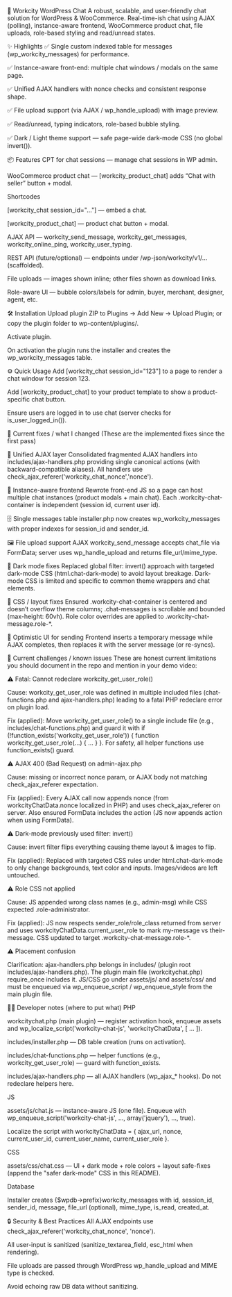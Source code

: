 🚧 Workcity WordPress Chat
A robust, scalable, and user-friendly chat solution for WordPress & WooCommerce.
Real-time-ish chat using AJAX (polling), instance-aware frontend, WooCommerce product chat, file uploads, role-based styling and read/unread states.

✨ Highlights
✅ Single custom indexed table for messages (wp_workcity_messages) for performance.

✅ Instance-aware front-end: multiple chat windows / modals on the same page.

✅ Unified AJAX handlers with nonce checks and consistent response shape.

✅ File upload support (via AJAX / wp_handle_upload) with image preview.

✅ Read/unread, typing indicators, role-based bubble styling.

✅ Dark / Light theme support — safe page-wide dark-mode CSS (no global invert()).

📦 Features
CPT for chat sessions — manage chat sessions in WP admin.

WooCommerce product chat — [workcity_product_chat] adds “Chat with seller” button + modal.

Shortcodes

[workcity_chat session_id="..."] — embed a chat.

[workcity_product_chat] — product chat button + modal.

AJAX API — workcity_send_message, workcity_get_messages, workcity_online_ping, workcity_user_typing.

REST API (future/optional) — endpoints under /wp-json/workcity/v1/... (scaffolded).

File uploads — images shown inline; other files shown as download links.

Role-aware UI — bubble colors/labels for admin, buyer, merchant, designer, agent, etc.

🛠️ Installation
Upload plugin ZIP to Plugins → Add New → Upload Plugin; or copy the plugin folder to wp-content/plugins/.

Activate plugin.

On activation the plugin runs the installer and creates the wp_workcity_messages table.

⚙️ Quick Usage
Add [workcity_chat session_id="123"] to a page to render a chat window for session 123.

Add [workcity_product_chat] to your product template to show a product-specific chat button.

Ensure users are logged in to use chat (server checks for is_user_logged_in()).

🧩 Current fixes / what I changed
(These are the implemented fixes since the first pass)

🔁 Unified AJAX layer
Consolidated fragmented AJAX handlers into includes/ajax-handlers.php providing single canonical actions (with backward-compatible aliases). All handlers use check_ajax_referer('workcity_chat_nonce','nonce').

🧭 Instance-aware frontend
Rewrote front-end JS so a page can host multiple chat instances (product modals + main chat). Each .workcity-chat-container is independent (session id, current user id).

🗄️ Single messages table
installer.php now creates wp_workcity_messages with proper indexes for session_id and sender_id.

🖼️ File upload support
AJAX workcity_send_message accepts chat_file via FormData; server uses wp_handle_upload and returns file_url/mime_type.

🎨 Dark mode fixes
Replaced global filter: invert() approach with targeted dark-mode CSS (html.chat-dark-mode) to avoid layout breakage. Dark-mode CSS is limited and specific to common theme wrappers and chat elements.

🧽 CSS / layout fixes
Ensured .workcity-chat-container is centered and doesn’t overflow theme columns; .chat-messages is scrollable and bounded (max-height: 60vh). Role color overrides are applied to .workcity-chat-message.role-*.

🧵 Optimistic UI for sending
Frontend inserts a temporary message while AJAX completes, then replaces it with the server message (or re-syncs).

🐞 Current challenges / known issues
These are honest current limitations you should document in the repo and mention in your demo video:

⚠️ Fatal: Cannot redeclare workcity_get_user_role()

Cause: workcity_get_user_role was defined in multiple included files (chat-functions.php and ajax-handlers.php) leading to a fatal PHP redeclare error on plugin load.

Fix (applied): Move workcity_get_user_role() to a single include file (e.g., includes/chat-functions.php) and guard it with if (!function_exists('workcity_get_user_role')) { function workcity_get_user_role(...) { ... } }. For safety, all helper functions use function_exists() guard.

⚠️ AJAX 400 (Bad Request) on admin-ajax.php

Cause: missing or incorrect nonce param, or AJAX body not matching check_ajax_referer expectation.

Fix (applied): Every AJAX call now appends nonce (from workcityChatData.nonce localized in PHP) and uses check_ajax_referer on server. Also ensured FormData includes the action (JS now appends action when using FormData).

⚠️ Dark-mode previously used filter: invert()

Cause: invert filter flips everything causing theme layout & images to flip.

Fix (applied): Replaced with targeted CSS rules under html.chat-dark-mode to only change backgrounds, text color and inputs. Images/videos are left untouched.

⚠️ Role CSS not applied

Cause: JS appended wrong class names (e.g., admin-msg) while CSS expected .role-administrator.

Fix (applied): JS now respects sender_role/role_class returned from server and uses workcityChatData.current_user_role to mark my-message vs their-message. CSS updated to target .workcity-chat-message.role-*.

⚠️ Placement confusion

Clarification: ajax-handlers.php belongs in includes/ (plugin root includes/ajax-handlers.php). The plugin main file (workcitychat.php) require_once includes it. JS/CSS go under assets/js/ and assets/css/ and must be enqueued via wp_enqueue_script / wp_enqueue_style from the main plugin file.

🧑‍💻 Developer notes (where to put what)
PHP

workcitychat.php (main plugin) — register activation hook, enqueue assets and wp_localize_script('workcity-chat-js', 'workcityChatData', [ ... ]).

includes/installer.php — DB table creation (runs on activation).

includes/chat-functions.php — helper functions (e.g., workcity_get_user_role) — guard with function_exists.

includes/ajax-handlers.php — all AJAX handlers (wp_ajax_* hooks). Do not redeclare helpers here.

JS

assets/js/chat.js — instance-aware JS (one file). Enqueue with wp_enqueue_script('workcity-chat-js', ..., array('jquery'), ..., true).

Localize the script with workcityChatData = { ajax_url, nonce, current_user_id, current_user_name, current_user_role }.

CSS

assets/css/chat.css — UI + dark mode + role colors + layout safe-fixes (append the "safer dark-mode" CSS in this README).

Database

Installer creates {$wpdb->prefix}workcity_messages with id, session_id, sender_id, message, file_url (optional), mime_type, is_read, created_at.

🔒 Security & Best Practices
All AJAX endpoints use check_ajax_referer('workcity_chat_nonce', 'nonce').

All user-input is sanitized (sanitize_textarea_field, esc_html when rendering).

File uploads are passed through WordPress wp_handle_upload and MIME type is checked.

Avoid echoing raw DB data without sanitizing.

